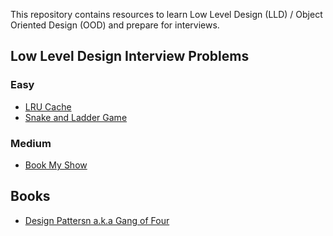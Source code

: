 This repository contains resources to learn Low Level Design (LLD) / Object Oriented Design (OOD) and prepare for interviews.

## Low Level Design Interview Problems

### Easy

- [LRU Cache](https://github.com/saikumar1752/lld_problems/tree/main/lru_cache)
- [Snake and Ladder Game](https://github.com/saikumar1752/lld_problems/tree/main/snakes_and_ladder)

### Medium

- [Book My Show](https://github.com/saikumar1752/lld_problems/tree/main/book_my_show)

## Books

- [Design Pattersn a.k.a Gang of Four](https://www.amazon.in/Design-Patterns-Object-Oriented-Addison-Wesley-Professional-ebook/dp/B000SEIBB8)
